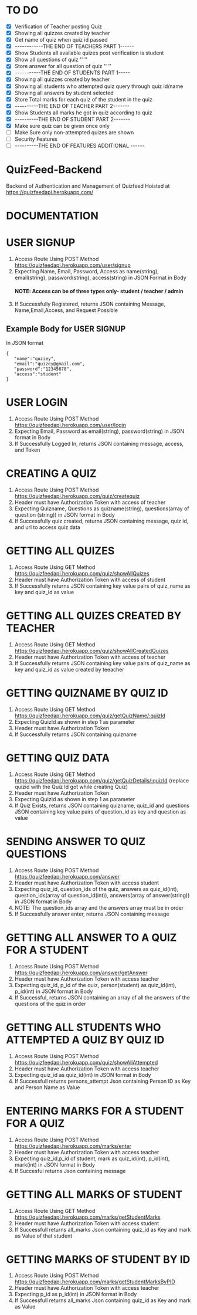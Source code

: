 # TO DO
- [X]   Verification of Teacher posting Quiz
- [X]   Showing all quizzes created by teacher  
- [X]   Get name of quiz when quiz id passed 
- [X]   ------------THE END OF TEACHERS PART 1------
- [X]   Show Students all available quizes post verification is student
- [X]   Show all questions of quiz '' ''
- [X]   Store answer for all question of quiz '' ''
- [X]   -----------THE END OF STUDENTS PART 1-----
- [X]   Showing all quizzes created by teacher
- [X]   Showing all students who attempted quiz query through quiz id/name
- [X]   Showing all answers by student selected
- [X]   Store Total marks for each quiz of the student in the quiz
- [X]   ----------THE END OF TEACHER PART 2-------
- [X]   Show Students all marks he got in quiz according to quiz
- [X]   ----------THE END OF STUDENT PART 2-------
- [X]   Make sure quiz can be given once only
- [ ]   Make Sure only non-attempted quizes are shown
- [ ]   Security Features
- [ ]   ----------THE END OF FEATURES ADDITIONAL ------

# QuizFeed-Backend
Backend of Authentication and Management of Quizfeed
Hoisted at https://quizfeedapi.herokuapp.com/

# DOCUMENTATION

# USER SIGNUP
1. Access Route Using POST Method https://quizfeedapi.herokuapp.com/user/signup 
2. Expecting Name, Email, Password, Access as name(string), email(string), password(string), access(string) in JSON Format in Body
   #### NOTE: Access can be of three types only- student / teacher / admin
4. If Successfully Registered, returns JSON containing Message, Name,Email,Access, and Request Possible

## Example Body for USER SIGNUP
In JSON format
```
{
   "name":"quziey",
   "email":"quizey@gmail.com",
   "password":"12345678",
   "access":"student"
}
```

# USER LOGIN
1. Access Route Using POST Method https://quizfeedapi.herokuapp.com/user/login
2. Expecting Email, Password as email(string), password(string) in JSON format in Body
3. If Successfully Logged In, returns JSON containing message, access, and Token

# CREATING A QUIZ
1. Access Route Using POST Method https://quizfeedapi.herokuapp.com/quiz/createquiz
2. Header must have Authorization Token with access of teacher
3. Expecting Quizname, Questions as quizname(string), questions(array of question (string)) in JSON format in Body
4. If Successfully quiz created, returns JSON containing message, quiz id, and url to access quiz data

# GETTING ALL QUIZES
1. Access Route Using GET Method https://quizfeedapi.herokuapp.com/quiz/showAllQuizes
2. Header must have Authorization Token with access of student
3. If Successfully returns JSON containing key value pairs of quiz_name as key and quiz_id as value

# GETTING ALL QUIZES CREATED BY TEACHER
1. Access Route Using GET Method https://quizfeedapi.herokuapp.com/quiz/showAllCreatedQuizes
2. Header must have Authorization Token with access of teacher
3. If Successfully returns JSON containing key value pairs of quiz_name as key and quiz_id as value created by teeacher

# GETTING QUIZNAME BY QUIZ ID
1. Access Route Using GET Method https://quizfeedapi.herokuapp.com/quiz/getQuizName/:quizId
2. Expecting QuizId as shown in step 1 as parameter
3. Header must have Authorization Token
4. If Successfully returns JSON containing quizname

# GETTING QUIZ DATA
1. Access Route Using GET Method https://quizfeedapi.herokuapp.com/quiz/getQuizDetails/:quizId (replace quizid with the Quiz Id got while creating Quiz)
2. Header must have Authorization Token
3. Expecting QuizId as shown in step 1 as parameter
4. If Quiz Exists, returns JSON containing quizname, quiz_id and questions JSON containing key value pairs of question_id as key and question as value

# SENDING ANSWER TO QUIZ QUESTIONS
1. Access Route Using POST Method https://quizfeedapi.herokuapp.com/answer 
2. Header must have Authorization Token with access student
3. Expecting quiz_id, question_ids of the quiz, answers as quiz_id(int), question_ids(array of question_id(int)), answers(array of answer(string)) in JSON format in Body
4. NOTE: The question_ids array and the answers array must be in order
5. If Successfully answer enter, returns JSON containing message

# GETTING ALL ANSWER TO A QUIZ FOR A STUDENT
1. Access Route Using POST Method https://quizfeedapi.herokuapp.com/answer/getAnswer 
2. Header must have Authorization Token with access teacher
3. Expecting quiz_id, p_id of the quiz, person(student) as quiz_id(int), p_id(int) in JSON format in Body
5. If Successful, returns JSON containing an array of all the answers of the questions of the quiz in order 

# GETTING ALL STUDENTS WHO ATTEMPTED A QUIZ BY QUIZ ID
1. Access Route Using POST Method https://quizfeedapi.herokuapp.com/quiz/showAllAttempted 
2. Header must have Authorization Token with access teacher
3. Expecting quiz_id as quiz_id(int) in  JSON format in Body
4. If Successfull returns persons_attempt Json containing Person ID as Key and Person Name as Value

# ENTERING MARKS FOR A STUDENT FOR A QUIZ
1. Access Route Using POST Method https://quizfeedapi.herokuapp.com/marks/enter 
2. Header must have Authorization Token with access teacher
3. Expecting quiz_id,p_id of student, mark as quiz_id(int), p_id(int), mark(int) in  JSON format in Body
4. If Succesful returns Json containing message

# GETTING ALL MARKS OF STUDENT 
1. Access Route Using GET Method https://quizfeedapi.herokuapp.com/marks/getStudentMarks 
2. Header must have Authorization Token with access student
3. If Successfull returns all_marks Json containing quiz_id as Key and mark as Value of that student

# GETTING  MARKS OF STUDENT BY ID
1. Access Route Using POST Method https://quizfeedapi.herokuapp.com/marks/getStudentMarksByPID 
2. Header must have Authorization Token with access teacher
3. Expecting p_id as p_id(int) in  JSON format in Body
4. If Successfull returns all_marks Json containing quiz_id as Key and mark as Value
